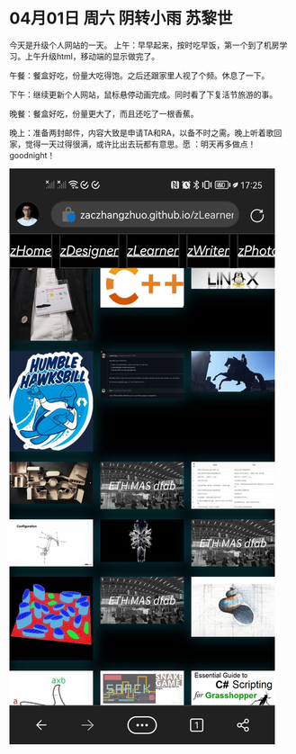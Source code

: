 # 04月01日 周六 阴转小雨 苏黎世

今天是升级个人网站的一天。
上午：早早起来，按时吃早饭，第一个到了机房学习。上午升级html，移动端的显示做完了。

午餐：餐盒好吃，份量大吃得饱。之后还跟家里人视了个频。休息了一下。

下午：继续更新个人网站，鼠标悬停动画完成。同时看了下复活节旅游的事。

晚餐：餐盒好吃，份量更大了，而且还吃了一根香蕉。

晚上：准备两封邮件，内容大致是申请TA和RA，以备不时之需。晚上听着歌回家，觉得一天过得很满，或许比出去玩都有意思。愿 ：明天再多做点！goodnight！


![image](images\\6428b12167783eaf85cf3dd5.jpg)




